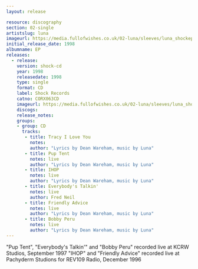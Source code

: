 ```yaml
---
layout: release

resource: discography
section: 02-single
artistslug: luna
imageurl: https://media.fullofwishes.co.uk/02-luna/sleeves/luna_shockep.jpg
initial_release_date: 1998
albumname: EP
releases:
  - release:
    version: shock-cd
    year: 1998
    releasedate: 1998
    type: single
    format: CD
    label: Shock Records
    catno: CORX063CD
    imageurl: https://media.fullofwishes.co.uk/02-luna/sleeves/luna_shockep.jpg
    discogs:
    release_notes:
    groups:
    - group: CD
      tracks:
       - title: Tracy I Love You
         notes:
         author: "Lyrics by Dean Wareham, music by Luna"
       - title: Pup Tent
         notes: live
         author: "Lyrics by Dean Wareham, music by Luna"
       - title: IHOP
         notes: live
         author: "Lyrics by Dean Wareham, music by Luna"
       - title: Everybody's Talkin'
         notes: live
         author: Fred Neil
       - title: Friendly Advice
         notes: live
         author: "Lyrics by Dean Wareham, music by Luna"
       - title: Bobby Peru
         notes: live
         author: "Lyrics by Dean Wareham, music by Luna"
---
```

"Pup Tent", "Everybody's Talkin'" and "Bobby Peru" recorded live at KCRW Studios, September 1997
"IHOP" and "Friendly Advice" recorded live at Pachyderm Studions for REV109 Radio, December 1996
